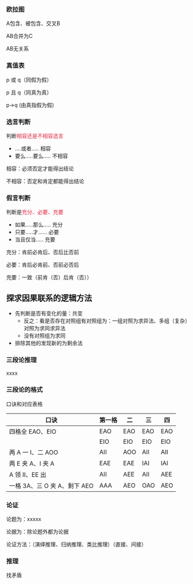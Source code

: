### 欧拉图

A包含、被包含、交叉B

AB合并为C

AB无关系

### 真值表

p 或 q（同假为假）

p 且 q（同真为真）

p->q (由真指假为假)

### 选言判断

判断<font style="color:#DF2A3F;">相容还是不相容选言</font>

+ ....或者..... 相容
+ 要么.....要么..... 不相容

相容：必须否定才能得出结论

不相容：否定和肯定都能得出结论

### 假言判断

判断是<font style="color:#DF2A3F;">充分、必要、充要</font>

+ 如果.....那么..... 充分
+ 只要.....才...... 必要
+ 当且仅当..... 充要

充分：肯前必肯后、否后比否前

必要：肯后必肯前、否前必否后

充要：一致（前肯（否）后肯（否））

## 探求因果联系的逻辑方法

+ 先判断是否有变化的量：共变
    - 反之：看是否存在对照组有对照组为：一组对照为求异法、多组（复杂）对照为求同求异法
    - 没有对照组为求同
+ 排除其他的发现新的为剩余法

### 三段论推理

xxxx

### 三段论的格式

口诀和对应表格

| 口诀                   | 第一格 | 二   | 三   | 四   |
|----------------------|-----|-----|-----|-----|
| 四格全 EAO、EIO          | EAO | EAO | EAO | EAO |
|                      | EIO | EIO | EIO | EIO |
| 两 A 一 I、二 AOO        | AII | AOO | AII | AII |
| 两 E 夹 A、I 夹 A        | EAE | EAE | IAI | IAI |
| A 领 II、EE 出          | AII | AEE | AII | AEE |
| 一格 3A、三 O 夹 A、剩下 AEO | AAA | AEO | OAO | AEO |

### 论证

论题为：xxxxx

论据为：除论题外都为论据

论证方法：（演绎推理、归纳推理、类比推理）（直接、间接）

### 推理

找矛盾

